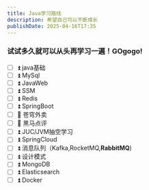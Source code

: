 ```yaml
---
title: Java学习路线
description: 希望自己可以不断成长
publishDate: 2025-04-16T17:35
---
```

### 试试多久就可以从头再学习一遍！GOgogo!


- [ ] ⏫  java基础
- [ ] ⏫  MySql
- [ ] ⏫  JavaWeb
- [ ] ⏫  SSM
- [ ] ⏫  Redis
- [ ] ⏫  SpringBoot
- [ ] 🔺  苍穹外卖
- [ ] 🔺  黑马点评
- [ ] ⏫  JUC/JVM抽空学习
- [ ] ⏫  SpringCloud
- [ ] ⏫  消息队列（Kafka,RocketMQ,**RabbitMQ**)
- [ ] ⏫  设计模式
- [ ] ⏫  MongoDB
- [ ] ⏫  Elasticsearch
- [ ] ⏫  Docker

